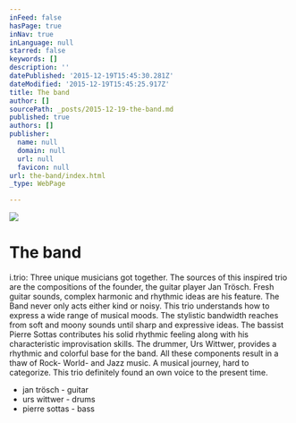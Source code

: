 ```yaml
---
inFeed: false
hasPage: true
inNav: true
inLanguage: null
starred: false
keywords: []
description: ''
datePublished: '2015-12-19T15:45:30.281Z'
dateModified: '2015-12-19T15:45:25.917Z'
title: The band
author: []
sourcePath: _posts/2015-12-19-the-band.md
published: true
authors: []
publisher:
  name: null
  domain: null
  url: null
  favicon: null
url: the-band/index.html
_type: WebPage

---
```

![](https://the-grid-user-content.s3-us-west-2.amazonaws.com/dc2b3c7f-e2fa-4547-aeef-e75f4a4f8972.gif)

# The band

i.trio: Three unique musicians got together. The sources of this inspired trio are the compositions of the founder, the guitar player Jan Trösch. Fresh guitar sounds, complex harmonic and rhythmic ideas are his feature. The Band never only acts either kind or noisy. This trio understands how to express a wide range of musical moods. The stylistic bandwidth reaches from soft and moony sounds until sharp and expressive ideas. The bassist Pierre Sottas contributes his solid rhythmic feeling along with his characteristic improvisation skills. The drummer, Urs Wittwer, provides a rhythmic and colorful base for the band. All these components result in a thaw of Rock- World- and Jazz music. A musical journey, hard to categorize. This trio definitely found an own voice to the present time.

* jan trösch - guitar
* urs wittwer - drums
* pierre sottas - bass